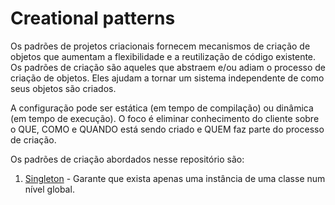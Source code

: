 # Creational patterns

Os padrões de projetos criacionais fornecem mecanismos de criação de objetos que aumentam a flexibilidade e a reutilização de código existente. Os padrões de criação são aqueles que abstraem e/ou adiam o processo de criação de objetos. Eles ajudam a tornar um sistema independente de como seus objetos são criados.

A configuração pode ser estática (em tempo de compilação) ou dinâmica (em tempo de execução). O foco é eliminar conhecimento do cliente sobre o QUE, COMO e QUANDO está sendo criado e QUEM faz parte do processo de criação.

Os padrões de criação abordados nesse repositório são:

1. [Singleton](./singleton/readme.md) - Garante que exista apenas uma instância de uma classe num nível global.
